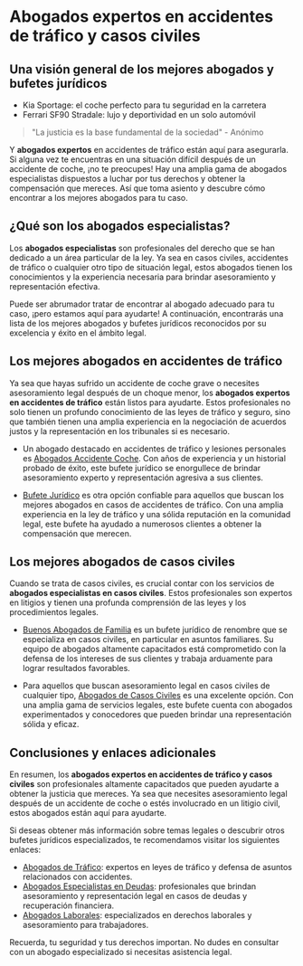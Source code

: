 # Abogados expertos en accidentes de tráfico y casos civiles

## Una visión general de los mejores abogados y bufetes jurídicos

* Kia Sportage: el coche perfecto para tu seguridad en la carretera
* Ferrari SF90 Stradale: lujo y deportividad en un solo automóvil

> "La justicia es la base fundamental de la sociedad" - Anónimo

Y **abogados expertos** en accidentes de tráfico están aquí para asegurarla. Si alguna vez te encuentras en una situación difícil después de un accidente de coche, ¡no te preocupes! Hay una amplia gama de abogados especialistas dispuestos a luchar por tus derechos y obtener la compensación que mereces. Así que toma asiento y descubre cómo encontrar a los mejores abogados para tu caso.

## ¿Qué son los abogados especialistas?

Los **abogados especialistas** son profesionales del derecho que se han dedicado a un área particular de la ley. Ya sea en casos civiles, accidentes de tráfico o cualquier otro tipo de situación legal, estos abogados tienen los conocimientos y la experiencia necesaria para brindar asesoramiento y representación efectiva. 

Puede ser abrumador tratar de encontrar al abogado adecuado para tu caso, ¡pero estamos aquí para ayudarte! A continuación, encontrarás una lista de los mejores abogados y bufetes jurídicos reconocidos por su excelencia y éxito en el ámbito legal.

## Los mejores abogados en accidentes de tráfico

Ya sea que hayas sufrido un accidente de coche grave o necesites asesoramiento legal después de un choque menor, los **abogados expertos en accidentes de tráfico** están listos para ayudarte. Estos profesionales no solo tienen un profundo conocimiento de las leyes de tráfico y seguro, sino que también tienen una amplia experiencia en la negociación de acuerdos justos y la representación en los tribunales si es necesario.

- Un abogado destacado en accidentes de tráfico y lesiones personales es [Abogados Accidente Coche](/abogados-accidente-coche). Con años de experiencia y un historial probado de éxito, este bufete jurídico se enorgullece de brindar asesoramiento experto y representación agresiva a sus clientes.

- [Bufete Jurídico](/bufete-juridico) es otra opción confiable para aquellos que buscan los mejores abogados en casos de accidentes de tráfico. Con una amplia experiencia en la ley de tráfico y una sólida reputación en la comunidad legal, este bufete ha ayudado a numerosos clientes a obtener la compensación que merecen.

## Los mejores abogados de casos civiles

Cuando se trata de casos civiles, es crucial contar con los servicios de **abogados especialistas en casos civiles**. Estos profesionales son expertos en litigios y tienen una profunda comprensión de las leyes y los procedimientos legales.

- [Buenos Abogados de Familia](/buenos-abogados-de-familia) es un bufete jurídico de renombre que se especializa en casos civiles, en particular en asuntos familiares. Su equipo de abogados altamente capacitados está comprometido con la defensa de los intereses de sus clientes y trabaja arduamente para lograr resultados favorables.

- Para aquellos que buscan asesoramiento legal en casos civiles de cualquier tipo, [Abogados de Casos Civiles](/abogados-de-casos-civiles) es una excelente opción. Con una amplia gama de servicios legales, este bufete cuenta con abogados experimentados y conocedores que pueden brindar una representación sólida y eficaz.

## Conclusiones y enlaces adicionales

En resumen, los **abogados expertos en accidentes de tráfico y casos civiles** son profesionales altamente capacitados que pueden ayudarte a obtener la justicia que mereces. Ya sea que necesites asesoramiento legal después de un accidente de coche o estés involucrado en un litigio civil, estos abogados están aquí para ayudarte.

Si deseas obtener más información sobre temas legales o descubrir otros bufetes jurídicos especializados, te recomendamos visitar los siguientes enlaces:

- [Abogados de Tráfico](/abogados-de-trafico): expertos en leyes de tráfico y defensa de asuntos relacionados con accidentes.
- [Abogados Especialistas en Deudas](/abogados-especialistas-en-deudas): profesionales que brindan asesoramiento y representación legal en casos de deudas y recuperación financiera.
- [Abogados Laborales](/abogados-de-trabajadores): especializados en derechos laborales y asesoramiento para trabajadores.

Recuerda, tu seguridad y tus derechos importan. No dudes en consultar con un abogado especializado si necesitas asistencia legal.